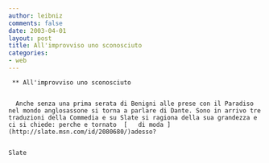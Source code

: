 ```yaml
---
author: leibniz
comments: false
date: 2003-04-01 
layout: post
title: All'improvviso uno sconosciuto
categories:
- web
---
```


	 ** All'improvviso uno sconosciuto   


	  Anche senza una prima serata di Benigni alle prese con il Paradiso nel mondo anglosassone si torna a parlare di Dante. Sono in arrivo tre traduzioni della Commedia e su Slate si ragiona della sua grandezza e ci si chiede: perche e tornato  [   di moda ](http://slate.msn.com/id/2080680/)adesso?   
	
	
	Slate